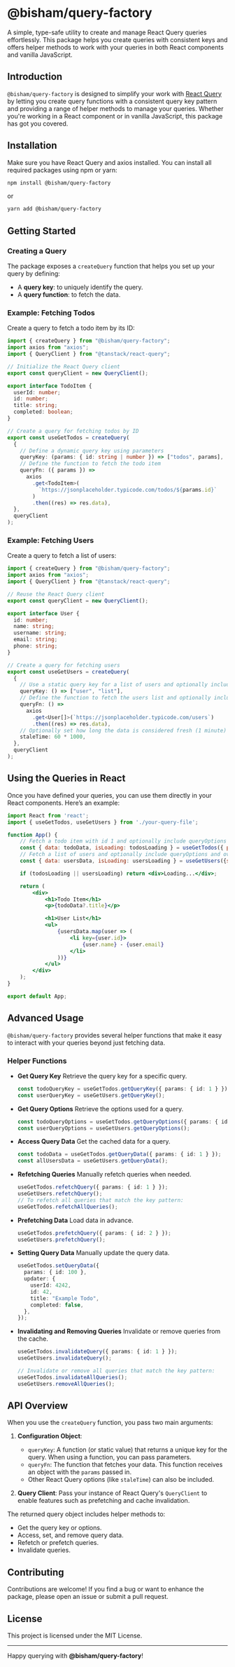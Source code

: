 # @bisham/query-factory

A simple, type-safe utility to create and manage React Query queries effortlessly. This package helps you create queries with consistent keys and offers helper methods to work with your queries in both React components and vanilla JavaScript.

## Introduction

`@bisham/query-factory` is designed to simplify your work with [React Query](https://tanstack.com/query/v4) by letting you create query functions with a consistent query key pattern and providing a range of helper methods to manage your queries. Whether you're working in a React component or in vanilla JavaScript, this package has got you covered.

## Installation

Make sure you have React Query and axios installed. You can install all required packages using npm or yarn:

```bash
npm install @bisham/query-factory
```

or

```bash
yarn add @bisham/query-factory
```

## Getting Started

### Creating a Query

The package exposes a `createQuery` function that helps you set up your query by defining:

- A **query key**: to uniquely identify the query.
- A **query function**: to fetch the data.

### Example: Fetching Todos

Create a query to fetch a todo item by its ID:

```typescript
import { createQuery } from "@bisham/query-factory";
import axios from "axios";
import { QueryClient } from "@tanstack/react-query";

// Initialize the React Query client
export const queryClient = new QueryClient();

export interface TodoItem {
  userId: number;
  id: number;
  title: string;
  completed: boolean;
}

// Create a query for fetching todos by ID
export const useGetTodos = createQuery(
  {
    // Define a dynamic query key using parameters
    queryKey: (params: { id: string | number }) => ["todos", params],
    // Define the function to fetch the todo item
    queryFn: ({ params }) =>
      axios
        .get<TodoItem>(
          `https://jsonplaceholder.typicode.com/todos/${params.id}`
        )
        .then((res) => res.data),
  },
  queryClient
);
```

### Example: Fetching Users

Create a query to fetch a list of users:

```typescript
import { createQuery } from "@bisham/query-factory";
import axios from "axios";
import { QueryClient } from "@tanstack/react-query";

// Reuse the React Query client
export const queryClient = new QueryClient();

export interface User {
  id: number;
  name: string;
  username: string;
  email: string;
  phone: string;
}

// Create a query for fetching users
export const useGetUsers = createQuery(
  {
    // Use a static query key for a list of users and optionally include queryOptions
    queryKey: () => ["user", "list"],
    // Define the function to fetch the users list and optionally include queryOptions
    queryFn: () =>
      axios
        .get<User[]>(`https://jsonplaceholder.typicode.com/users`)
        .then((res) => res.data),
    // Optionally set how long the data is considered fresh (1 minute)
    staleTime: 60 * 1000,
  },
  queryClient
);
```

## Using the Queries in React

Once you have defined your queries, you can use them directly in your React components. Here’s an example:

```jsx
import React from 'react';
import { useGetTodos, useGetUsers } from './your-query-file';

function App() {
    // Fetch a todo item with id 1 and optionally include queryOptions
    const { data: todoData, isLoading: todosLoading } = useGetTodos({ params: { id: 1 }, staleTime: 5 * 60 * 1000 });
    // Fetch a list of users and optionally include queryOptions and overide defaults
    const { data: usersData, isLoading: usersLoading } = useGetUsers({staleTime: 5 * 60 * 1000);

    if (todosLoading || usersLoading) return <div>Loading...</div>;

    return (
        <div>
            <h1>Todo Item</h1>
            <p>{todoData?.title}</p>

            <h1>User List</h1>
            <ul>
                {usersData.map(user => (
                    <li key={user.id}>
                        {user.name} - {user.email}
                    </li>
                ))}
            </ul>
        </div>
    );
}

export default App;
```

## Advanced Usage

`@bisham/query-factory` provides several helper functions that make it easy to interact with your queries beyond just fetching data.

### Helper Functions

- **Get Query Key**
  Retrieve the query key for a specific query.

  ```typescript
  const todoQueryKey = useGetTodos.getQueryKey({ params: { id: 1 } });
  const userQueryKey = useGetUsers.getQueryKey();
  ```

- **Get Query Options**
  Retrieve the options used for a query.

  ```typescript
  const todoQueryOptions = useGetTodos.getQueryOptions({ params: { id: 1 } });
  const userQueryOptions = useGetUsers.getQueryOptions();
  ```

- **Access Query Data**
  Get the cached data for a query.

  ```typescript
  const todoData = useGetTodos.getQueryData({ params: { id: 1 } });
  const allUsersData = useGetUsers.getQueryData();
  ```

- **Refetching Queries**
  Manually refetch queries when needed.

  ```typescript
  useGetTodos.refetchQuery({ params: { id: 1 } });
  useGetUsers.refetchQuery();
  // To refetch all queries that match the key pattern:
  useGetTodos.refetchAllQueries();
  ```

- **Prefetching Data**
  Load data in advance.

  ```typescript
  useGetTodos.prefetchQuery({ params: { id: 2 } });
  useGetUsers.prefetchQuery();
  ```

- **Setting Query Data**
  Manually update the query data.

  ```typescript
  useGetTodos.setQueryData({
    params: { id: 100 },
    updater: {
      userId: 4242,
      id: 42,
      title: "Example Todo",
      completed: false,
    },
  });
  ```

- **Invalidating and Removing Queries**
  Invalidate or remove queries from the cache.

  ```typescript
  useGetTodos.invalidateQuery({ params: { id: 1 } });
  useGetUsers.invalidateQuery();

  // Invalidate or remove all queries that match the key pattern:
  useGetTodos.invalidateAllQueries();
  useGetUsers.removeAllQueries();
  ```

## API Overview

When you use the `createQuery` function, you pass two main arguments:

1.  **Configuration Object**:

    - `queryKey`: A function (or static value) that returns a unique key for the query. When using a function, you can pass parameters.
    - `queryFn`: The function that fetches your data. This function receives an object with the `params` passed in.
    - Other React Query options (like `staleTime`) can also be included.

2.  **Query Client**:
    Pass your instance of React Query's `QueryClient` to enable features such as prefetching and cache invalidation.

The returned query object includes helper methods to:

- Get the query key or options.
- Access, set, and remove query data.
- Refetch or prefetch queries.
- Invalidate queries.

## Contributing

Contributions are welcome! If you find a bug or want to enhance the package, please open an issue or submit a pull request.

## License

This project is licensed under the MIT License.

---

Happy querying with **@bisham/query-factory**!
